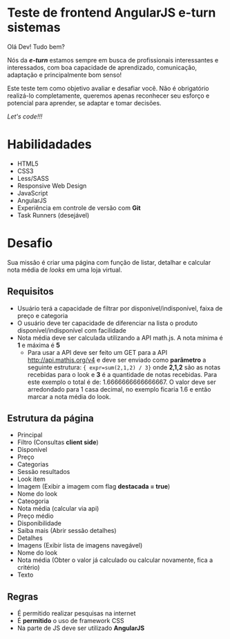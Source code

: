 # Teste de frontend AngularJS e-turn sistemas

Olá Dev! Tudo bem?

Nós da ***e-turn*** estamos sempre em busca de profissionais interessantes e interessados, com boa capacidade de aprendizado, comunicação, adaptação e principalmente bom senso!

Este teste tem como objetivo avaliar e desafiar você. Não é obrigatório realizá-lo completamente, queremos apenas reconhecer seu esforço e potencial para aprender, se adaptar e tomar decisões.

*Let's code!!!*

# Habilidadades
* HTML5
* CSS3
* Less/SASS
* Responsive Web Design
* JavaScript
* AngularJS
* Experiência em controle de versão com **Git**
* Task Runners (desejável)

# Desafio 
Sua missão é criar uma página com função de  listar, detalhar e calcular nota média de *looks* em uma loja virtual.

## Requisitos
* Usuário terá a capacidade de filtrar por disponível/indisponível, faixa de preço e categoria
* O usuário deve ter capacidade de diferenciar na lista o produto disponível/indisponível com facilidade
* Nota média deve ser calculada utilizando a API math.js. A nota mínima é **1** e máxima é **5**
  * Para usar a API deve ser feito um GET para a API http://api.mathjs.org/v4 e deve ser enviado como **parâmetro** a seguinte estrutura: `{ expr=sum(2,1,2) / 3}` onde **2,1,2** são as notas recebidas para o look e **3** é a quantidade de notas recebidas. Para este exemplo o total é de: 1.6666666666666667. O valor deve ser arredondado para 1 casa decimal, no exemplo ficaria 1.6 e então marcar a nota média do look.

## Estrutura da página
* Principal
 * Filtro (Consultas **client side**)
  * Disponível 
  * Preço 
  * Categorias
* Sessão resultados
 * Look item
  * Imagem (Exibir a imagem com flag **destacada = true**)
  * Nome do look
  * Cateogoria 
  * Nota média (calcular via api)
  * Preço médio
  * Disponibilidade
  * Saiba mais (Abrir sessão detalhes)
 * Detalhes
  * Imagens (Exibir lista de imagens navegável)
  * Nome do look
  * Nota média (Obter o valor já calculado ou calcular novamente, fica a critério)
  * Texto
  

## Regras
* É permitido realizar pesquisas na internet
* É **permitido** o uso de framework CSS
* Na parte de JS deve ser utilizado **AngularJS**
